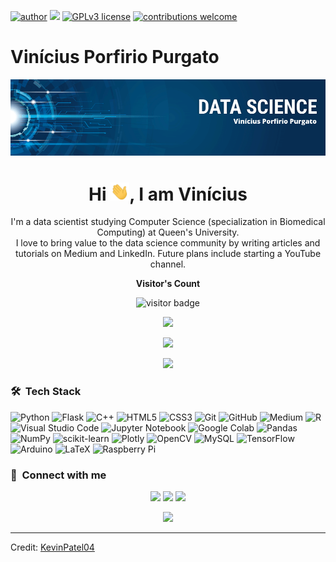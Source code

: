 [![author](https://img.shields.io/badge/author-vinny380-red.svg)](https://www.linkedin.com/in/vin%C3%ADcius-porfirio-purgato-7891401b3/) [![](https://img.shields.io/badge/python-3.9-blue.svg)](https://www.python.org/downloads/release/python-365/) [![GPLv3 license](https://img.shields.io/badge/License-GPLv3-blue.svg)](http://perso.crans.org/besson/LICENSE.html) [![contributions welcome](https://img.shields.io/badge/contributions-welcome-brightgreen.svg?style=flat)](https://github.com/vinny380)



# Vinícius Porfirio Purgato

<p align="center">
  <img src="banner.png" >
</p>

<h1 align="center">Hi <img src="https://raw.githubusercontent.com/KevinPatel04/KevinPatel04/master/Hi.gif" width="30px">, I am Vinícius </h1>

<p align="center" width="150px"> I'm a data scientist studying Computer Science (specialization in Biomedical Computing) at Queen's University.<br> I love to bring value to the data science community by writing articles and tutorials on Medium and LinkedIn. Future plans include starting a YouTube channel.</p>

<p align="center"><b>Visitor's Count</b></p>
<p align="center"><img src="https://profile-counter.glitch.me/%7Bvinny380%7D/count.svg" alt="visitor badge"/></p>
<p align="center"><img src="https://github-readme-stats.vercel.app/api/top-langs/?username=vinny380&layout=compact&hide=TSQL&theme=chartreuse-dark"></p>
<p align="center" ><img src="https://github-readme-stats.vercel.app/api?username=vinny380&count_private=true&show_icons=true&&theme=chartreuse-dark&include_all_commits=true" width="400"></p> 
<p align="center" ><img src="https://github-readme-streak-stats.herokuapp.com?user=vinny380&theme=chartreuse-dark"></p>

### 🛠 &nbsp;Tech Stack

![Python](https://img.shields.io/badge/python-3670A0?style=for-the-badge&logo=python&logoColor=ffdd54)
![Flask](https://img.shields.io/badge/flask-%23000.svg?style=for-the-badge&logo=flask&logoColor=white)
![C++](https://img.shields.io/badge/c++-%2300599C.svg?style=for-the-badge&logo=c%2B%2B&logoColor=white)
![HTML5](https://img.shields.io/badge/html5-%23E34F26.svg?style=for-the-badge&logo=html5&logoColor=white)
![CSS3](https://img.shields.io/badge/css3-%231572B6.svg?style=for-the-badge&logo=css3&logoColor=white)
![Git](https://img.shields.io/badge/git-%23F05033.svg?style=for-the-badge&logo=git&logoColor=white)
![GitHub](https://img.shields.io/badge/github-%23121011.svg?style=for-the-badge&logo=github&logoColor=white)
![Medium](https://img.shields.io/badge/Medium-12100E?style=for-the-badge&logo=medium&logoColor=white)
![R](https://img.shields.io/badge/r-%23276DC3.svg?style=for-the-badge&logo=r&logoColor=white)
![Visual Studio Code](https://img.shields.io/badge/Visual%20Studio%20Code-0078d7.svg?style=for-the-badge&logo=visual-studio-code&logoColor=white)
![Jupyter Notebook](https://img.shields.io/badge/jupyter-%23FA0F00.svg?style=for-the-badge&logo=jupyter&logoColor=white)
![Google Colab](https://img.shields.io/badge/-Google%20Colab-05122A?style=flat&logo=google-colab&logoColor=F9AB00)
![Pandas](https://img.shields.io/badge/pandas-%23150458.svg?style=for-the-badge&logo=pandas&logoColor=white)
![NumPy](https://img.shields.io/badge/numpy-%23013243.svg?style=for-the-badge&logo=numpy&logoColor=white)
![scikit-learn](https://img.shields.io/badge/scikit--learn-%23F7931E.svg?style=for-the-badge&logo=scikit-learn&logoColor=white)
![Plotly](https://img.shields.io/badge/Plotly-%233F4F75.svg?style=for-the-badge&logo=plotly&logoColor=white)
![OpenCV](https://img.shields.io/badge/opencv-%23white.svg?style=for-the-badge&logo=opencv&logoColor=white)
![MySQL](https://img.shields.io/badge/mysql-%2300f.svg?style=for-the-badge&logo=mysql&logoColor=white)
![TensorFlow](https://img.shields.io/badge/TensorFlow-%23FF6F00.svg?style=for-the-badge&logo=TensorFlow&logoColor=white)
![Arduino](https://img.shields.io/badge/-Arduino-00979D?style=for-the-badge&logo=Arduino&logoColor=white)
![LaTeX](https://img.shields.io/badge/latex-%23008080.svg?style=for-the-badge&logo=latex&logoColor=white)
![Raspberry Pi](https://img.shields.io/badge/-RaspberryPi-C51A4A?style=for-the-badge&logo=Raspberry-Pi)

### :link: &nbsp;Connect with me

<p align="center">
<a href="https://vinny-purgato.medium.com/"><img src="https://img.shields.io/badge/Medium-12100E?style=for-the-badge&logo=medium&logoColor=white"/></a>
<a href="https://www.linkedin.com/in/vinicius-porfirio-purgato/"><img src="https://img.shields.io/badge/-Vinicius%20-0077B5?style=for-the-badge&logo=Linkedin&logoColor=white"/></a>
<a href="mailto:vinny.purgato@gmail.com"><img src="https://img.shields.io/badge/-vinny.purgato@gmail.com-D14836?style=for-the-badge&logo=Gmail&logoColor=white"/></a>
</p>

<p align="center"><img src="https://raw.githubusercontent.com/saadeghi/saadeghi/master/dino.gif" /><br></p>

---
Credit: [KevinPatel04](https://github.com/KevinPatel04)

